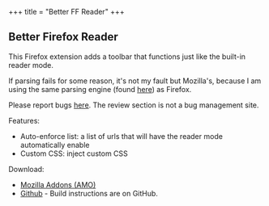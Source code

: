+++
title = "Better FF Reader"
+++

## Better Firefox Reader

This Firefox extension adds a toolbar that functions just like the built-in reader mode.

If parsing fails for some reason, it's not my fault but Mozilla's, because I am using the same parsing engine (found [here](https://github.com/mozilla/readability)) as Firefox.

Please report bugs [here](https://github.com/ClarenceClark/better-ff-reader/issues). The review section is not a bug management site.

Features:
 - Auto-enforce list: a list of urls that will have the reader mode automatically enable
 - Custom CSS: inject custom CSS

Download:
 - [Mozilla Addons (AMO)](https://addons.mozilla.org/en-US/firefox/addon/better-ff-reader/)
 - [Github](https://github.com/ClarenceClark/better-ff-reader/) - Build instructions are on GitHub.